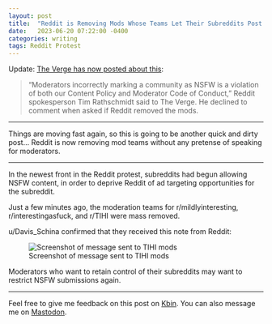 ```yaml
---
layout: post
title:  "Reddit is Removing Mods Whose Teams Let Their Subreddits Post NSFW Content"
date:   2023-06-20 07:22:00 -0400
categories: writing
tags: Reddit Protest
---
```


Update: [The Verge has now posted about this](https://www.theverge.com/2023/6/20/23767848/reddit-blackout-api-protest-moderators-suspended-nsfw):

>“Moderators incorrectly marking a community as NSFW is a violation of both our Content Policy and Moderator Code of Conduct,” Reddit spokesperson Tim Rathschmidt said to The Verge. He declined to comment when asked if Reddit removed the mods.

---

Things are moving fast again, so this is going to be another quick and dirty post... Reddit is now removing mod teams without any pretense of speaking for moderators.

* * * 

In the newest front in the Reddit protest, subreddits had begun allowing NSFW content, in order to deprive Reddit of ad targeting opportunities for the subreddit.

Just a few minutes ago, the moderation teams for r/mildlyinteresting, r/interestingasfuck, and r/TIHI were mass removed.

u/Davis_Schina confirmed that they received this note from Reddit:

<p>
  <figure>
    <picture>
      <source type="image/webp" srcset="{{site.url}}/assets/images/reddit/TIHI.webp">
      <source type="image/png" srcset="{{site.url}}/assets/images/reddit/TIHI.png">
      <img src="{{site.url}}/assets/images/reddit/TIHI.png" alt="Screenshot of message sent to TIHI mods"/>
    </picture>
    <figcaption>Screenshot of message sent to TIHI mods
    </figcaption>
  </figure>
</p>

Moderators who want to retain control of their subreddits may want to restrict NSFW submissions again.

---

Feel free to give me feedback on this post on [Kbin](#). You can also message me on [Mastodon](https://mastodon.social/@yoasif).
